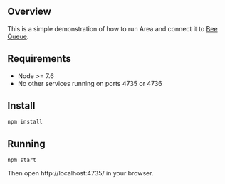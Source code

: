 ## Overview

This is a simple demonstration of how to run Area and connect it to [Bee Queue](https://github.com/mixmaxhq/bee-queue).

## Requirements

- Node >= 7.6
- No other services running on ports 4735 or 4736

## Install

`npm install`

## Running

`npm start`

Then open http://localhost:4735/ in your browser.
